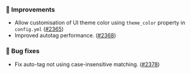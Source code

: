 ### 🎨 Improvements
* Allow customisation of UI theme color using `theme_color` property in `config.yml` ([#2365](https://github.com/stashapp/stash/pull/2365))
* Improved autotag performance. ([#2368](https://github.com/stashapp/stash/pull/2368))

### 🐛 Bug fixes
* Fix auto-tag not using case-insensitive matching. ([#2378](https://github.com/stashapp/stash/pull/2378))